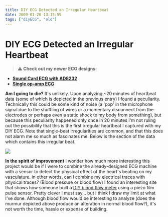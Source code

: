 ```yaml
---
title: DIY ECG Detected an Irregular Heartbeat
date: 2009-01-20 13:15:59
tags: ["diyECG", "old"]
---
```


# DIY ECG Detected an Irregular Heartbeat

> **⚠️ Check out my newer ECG designs:** 
* [**Sound Card ECG with AD8232**](https://swharden.com/blog/2019-03-15-sound-card-ecg-with-ad8232/)
* [**Single op-amp ECG**](https://swharden.com/blog/2016-08-08-diy-ecg-with-1-op-amp/)

__Am I going to die?__ It's unlikely. Upon analyzing ~20 minutes of heartbeat data (some of which is depicted in the previous entry) I found a peculiarity. Technically this could be some kind of noise (a 'pop' in the microphone signal due to the shuffling of wires or a momentary disconnect from the electrodes or perhaps even a static shock to my body from something), but because this peculiarity happened only once in 20 minutes I'm not ruling out the possibility that this is the first irregular heartbeat I captured with my DIY ECG. Note that single-beat irregularities are common, and that this does not alarm me so much as fascinates me. Below is the section of the data which contains this irregular beat.

<div class="text-center">

[![](https://swharden.com/static/2009/01/20/murm2_thumb.jpg)](https://swharden.com/static/2009/01/20/murm2.png)

</div>

__In the spirit of improvement__ I wonder how much more interesting this project would be if I were to combine the already-designed ECG machine with a sensor to detect the physical effect of the heart's beating on my vasculature. in other words, can I combine my electrical traces with physical traces? (Blood pressure or blood flow) I found an interesting site that shows how someone built a [DIY blood flow meter](http://www.phoenix.tc-ieee.org/004_Piezo_Film_Blood_Flow_Sensor/Phoenix_PiezoPulse.htm) using a piezo film pulse sensor. Pretty clever I must say... but I think I draw my limit at what I've done. Although blood flow would be interesting to analyze (does the murmur depicted above produce an alteration in normal blood flow?), it's not worth the time, hassle or expense of building.